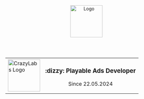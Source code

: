 <div align="center">
  <img src="https://i.giphy.com/media/7Z49eulwv4aGY35RaD/giphy.webp" width="100" alt="Logo" />
  
  <br><br>
  <table style="border: none;">
    <tr>
      <td>
        <a href="https://www.crazylabs.com/">
          <img src="https://www.crazylabs.com/lp/crazy-summer-challenge/media/shrimpy.png" width="100" alt="CrazyLabs Logo" />
        </a>
      </td>
      <td><center>
        <h3>:dizzy: Playable Ads Developer</h3>
        <p>Since 22.05.2024</p></center>
      </td>
    </tr>
  </table>
  <br>
  <br>
</div>
